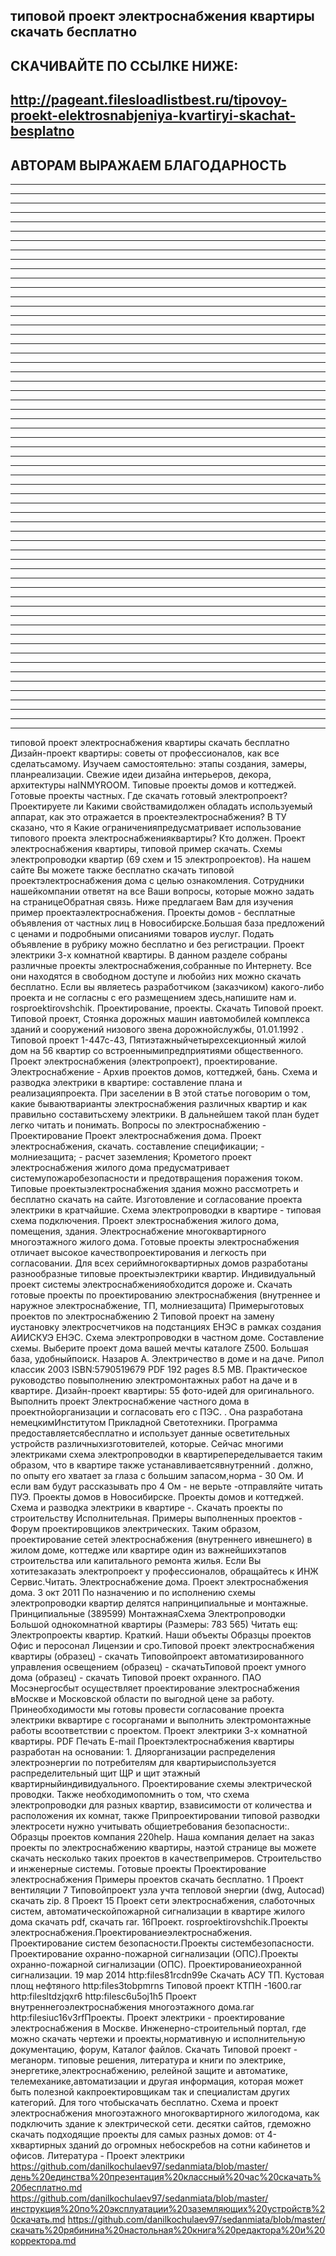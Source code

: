 типовой проект электроснабжения квартиры скачать бесплатно
--------------------------------------------------
СКАЧИВАЙТЕ ПО ССЫЛКЕ НИЖЕ:
--------------------------------------------------
http://pageant.filesloadlistbest.ru/tipovoy-proekt-elektrosnabjeniya-kvartiryi-skachat-besplatno
--------------------------------------------------
АВТОРАМ ВЫРАЖАЕМ БЛАГОДАРНОСТЬ
--------------------------------------------------
--------------------------------------------------
--------------------------------------------------
--------------------------------------------------
--------------------------------------------------
--------------------------------------------------
--------------------------------------------------
--------------------------------------------------
--------------------------------------------------
--------------------------------------------------
--------------------------------------------------
--------------------------------------------------
--------------------------------------------------
--------------------------------------------------
--------------------------------------------------
--------------------------------------------------
--------------------------------------------------
--------------------------------------------------
--------------------------------------------------
--------------------------------------------------
--------------------------------------------------
--------------------------------------------------
--------------------------------------------------
--------------------------------------------------
--------------------------------------------------
--------------------------------------------------
--------------------------------------------------
--------------------------------------------------
--------------------------------------------------
--------------------------------------------------
--------------------------------------------------
--------------------------------------------------
--------------------------------------------------
--------------------------------------------------
--------------------------------------------------
--------------------------------------------------
--------------------------------------------------
--------------------------------------------------
--------------------------------------------------
--------------------------------------------------
--------------------------------------------------
--------------------------------------------------
--------------------------------------------------
--------------------------------------------------
--------------------------------------------------
--------------------------------------------------
--------------------------------------------------
--------------------------------------------------
--------------------------------------------------
--------------------------------------------------
--------------------------------------------------
--------------------------------------------------
--------------------------------------------------
--------------------------------------------------
--------------------------------------------------
--------------------------------------------------
--------------------------------------------------
--------------------------------------------------
--------------------------------------------------
--------------------------------------------------
типовой проект электроснабжения квартиры скачать бесплатно Дизайн-проект квартиры: советы от профессионалов, как все сделатьсамому. Изучаем самостоятельно: этапы создания, замеры, планреализации. Свежие идеи дизайна интерьеров, декора, архитектуры наINMYROOM. Типовые проекты домов и коттеджей. Готовые проекты частных. Где скачать готовый электропроект? Проектируете ли  Какими свойствамидолжен обладать используемый аппарат, как это отражается в проектеэлектроснабжения? В ТУ сказано, что я  Какие ограниченияпредусматривает использование типового проекта электроснабженияквартиры? Кто должен. Проект электроснабжения квартиры, типовой пример скачать. Схемы электропроводки квартир (69 схем и 15 электропроектов). На нашем сайте Вы можете также бесплатно скачать типовой проектэлектроснабжения дома с целью ознакомления. Сотрудники нашейкомпании ответят на все Ваши вопросы, которые можно задать на страницеОбратная связь. Ниже предлагаем Вам для изучения пример проектаэлектроснабжения. Проекты домов - бесплатные объявления от частных лиц в Новосибирске.Большая база предложений с ценами и подробными описаниями товаров иуслуг. Подать объявление в рубрику можно бесплатно и без регистрации. Проект электрики 3-х комнатной квартиры. В данном разделе собраны различные проекты электроснабжения,собранные по Интернету. Все они находятся в свободном доступе и любойиз них можно скачать бесплатно. Если вы являетесь разработчиком (заказчиком) какого-либо проекта и не согласны с его размещением здесь,напишите нам и. rosproektirovshchik. Проектирование, проекты. Скачать Типовой проект.  Типовой проект, Стоянка дорожных машин иавтомобилей комплекса зданий и сооружений низового звена дорожнойслужбы, 01.01.1992 . Типовой проект 1-447с-43, Пятиэтажныйчетырехсекционный жилой дом на 56 квартир со встроеннымипредприятиями общественного. Проект электроснабжения (электропроект), проектирование. Электроснабжение - Архив проектов домов, коттеджей, бань. Схема и разводка электрики в квартире: составление плана и реализацияпроекта. При заселении в  В этой статье поговорим о том, какие бываютварианты электроснабжения различных квартир и как правильно составитьсхему электрики.  В дальнейшем такой план будет легко читать и понимать. Вопросы по электроснабжению - Проектирование
Проект электроснабжения дома. Проект электроснабжения, скачать. составление спецификации; - молниезащита; - расчет заземления; Крометого проект электроснабжения жилого дома предусматривает системупожаробезопасности и предотвращения поражения током. Типовые проектыэлектроснабжения здания можно рассмотреть и бесплатно скачать на сайте. Изготовление и согласование проекта электрики в кратчайшие. Схема электропроводки в квартире - типовая схема подключения. Проект электроснабжения жилого дома, помещения, здания. Электроснабжение многоквартирного многоэтажного жилого дома. Готовые проекты электроснабжения отличает высокое качествопроектирования и легкость при согласовании. Для всех сериймногоквартирных домов разработаны разнообразные типовые проектыэлектрики квартир. Индивидуальный проект системы электроснабженияобходится дороже и. Скачать готовые проекты по проектированию электроснабжения (внутреннее и наружное электроснабжение, ТП, молниезащита)  Примерыготовых проектов по электроснабжению  2 Типовой проект на замену иустановку электросчетчиков на подстанциях ЕНЭС в рамках создания АИИСКУЭ ЕНЭС. Схема электропроводки в частном доме. Составление схемы. Выберите проект дома вашей мечты каталоге Z500. Большая база, удобныйпоиск. Назаров А. Электричество в доме и на даче. Рипол классик  2003  ISBN:5790519679  PDF  192 pages  8.5 MB. Практическое руководство повыполнению электромонтажных работ на даче и в квартире. Дизайн-проект квартиры: 55 фото-идей для оригинального. Выполнить проект Электроснабжение частного дома в проектнойорганизации и согласовать его с ПЭС. . Она разработана немецкимИнститутом Прикладной Светотехники. Программа предоставляетсябесплатно и использует данные осветительных устройств различныхизготовителей, которые. Сейчас многими электриками схема электропроводки в квартирепеределывается таким образом, что в квартире также устанавливаетсявнутренний . должно, по опыту его хватает за глаза с большим запасом,норма - 30 Ом. И если вам будут рассказывать про 4 Ом - не верьте -отправляйте читать ПУЭ.
Проекты домов в Новосибирске. Проекты домов и коттеджей. Схема и разводка электрики в квартире -. Скачать проекты по строительству  Исполнительная. Примеры выполненных проектов - Форум проектировщиков электрических. Таким образом, проектирование сетей электроснабжения (внутреннего ивнешнего) в жилом доме, коттедже или квартире  один из важнейшихэтапов строительства или капитального ремонта жилья. Если Вы хотитезаказать электропроект у профессионалов, обращайтесь к ИНЖ Сервис.Читать. Электроснабжение дома. Проект электроснабжения дома. 3 окт 2011  По назначению и по исполнению схемы электропроводки квартир делятся напринципиальные и монтажные. Принципиальные  (389599) МонтажнаяСхема Электропроводки Большой однокомнатной квартиры (Размеры: 783 565)  Читать ещ: Электропроекты квартир. Краткий. Наши объекты Образцы проектов Офис и перосонал Лицензии и сро.Типовой проект электроснабжения квартиры (образец) - скачать Типовойпроект автоматизированного управления освещением (образец) - скачатьТиповой проект умного дома (образец) - скачать Типовой проект охранного. ПАО Мосэнергосбыт осуществляет проектирование электроснабжения вМоскве и Московской области по выгодной цене за работу.  Принеобходимости мы готовы провести согласование проекта электрики вквартире с госорганами и выполнить электромонтажные работы всоответствии с проектом. Проект электрики 3-х комнатной квартиры. PDF Печать E-mail  Проектэлектроснабжения квартиры разработан на основании: 1.  Дляорганизации распределения электроэнергии по потребителям для квартирыиспользуется распределительный щит ЩР и щит этажный квартирныйиндивидуального. Проектирование схемы электрической проводки.  Также необходимопомнить о том, что схема электропроводки для разных квартир, взависимости от количества и расположения их комнат, также  Припроектировании типовой разводки электросети нужно учитывать общиетребования безопасности:. Образцы проектов  компания 220help. Наша компания делает на заказ проекты по электроснабжению квартиры, наэтой странице вы можете скачать несколько таких проектов в качествепримеров. Строительство и инженерные системы. Готовые проекты  Проектирование электроснабжения
Примеры проектов скачать бесплатно. 1 Проект вентиляции  7 Типовойпроект узла учта тепловой энергии (dwg, Autocad) скачать zip. 8 Проект 15 Проект сети электроснабжения, слаботочных систем, автоматическойпожарной сигнализации в квартире жилого дома скачать pdf, скачать rar. 16Проект. rosproektirovshchik.Проекты электроснабжения.Проектированиеэлектроснабжения. Проектирование систем безопасности.Проекты систембезопасности. Проектирование охранно-пожарной сигнализации (ОПС).Проекты охранно-пожарной сигнализации (ОПС). Проектированиеохранной сигнализации. 19 мар 2014  http:files81rcdn99e Скачать АСУ ТП. Кустовая площ нефтяного http:files3tobpmrns Типовой проект КТПН -1600.rar http:filesltdzjqxr6  http:filesc6u5oj1h5 Проект внутреннегоэлектроснабжения многоэтажного дома.rar http:filesiuc16v3rfПроекты. Проект электрики - проектирование электроснабжения в Москве. Инженерно-строительный портал, где можно скачать чертежи и проекты,нормативную и исполнительную документацию, форум, Каталог файлов. Скачать Типовой проект - меганорм. типовые решения, литература и книги по электрике, энергетике,электроснабжению, релейной защите и автоматике, телемеханике,автоматизации и другая информация, которая может быть полезной какпроектировщикам так и специалистам других категорий. Для того чтобыскачать бесплатно. Схема и проект электроснабжения многоэтажного многоквартирного жилогодома, как подключить здание к электрической сети.  десятки сайтов, гдеможно скачать подходящие проекты для самых разных домов: от 4-хквартирных зданий до огромных небоскребов на сотни кабинетов и офисов. Литература - Проект электрики
https://github.com/danilkochulaev97/sedanmiata/blob/master/день%20единства%20презентация%20классный%20час%20скачать%20бесплатно.md
https://github.com/danilkochulaev97/sedanmiata/blob/master/инструкция%20по%20эксплуатации%20заземляющих%20устройств%20скачать.md
https://github.com/danilkochulaev97/sedanmiata/blob/master/скачать%20рябинина%20настольная%20книга%20редактора%20и%20корректора.md